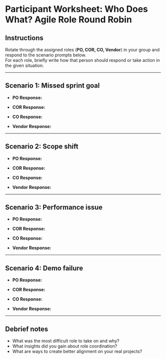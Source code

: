 # Participant Worksheet: Who Does What? Agile Role Round Robin

## Instructions
Rotate through the assigned roles (**PO, COR, CO, Vendor**) in your group and respond to the scenario prompts below.  
For each role, briefly write how that person should respond or take action in the given situation.

---

## Scenario 1: Missed sprint goal
- **PO Response:**

- **COR Response:**

- **CO Response:**

- **Vendor Response:**

---

## Scenario 2: Scope shift
- **PO Response:**

- **COR Response:**

- **CO Response:**

- **Vendor Response:**

---

## Scenario 3: Performance issue
- **PO Response:**

- **COR Response:**

- **CO Response:**

- **Vendor Response:**

---

## Scenario 4: Demo failure
- **PO Response:**

- **COR Response:**

- **CO Response:**

- **Vendor Response:**

---

## Debrief notes
- What was the most difficult role to take on and why?  
- What insights did you gain about role coordination?  
- What are ways to create better alignment on your real projects?  
